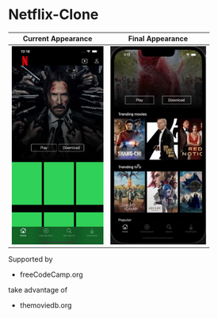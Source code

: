 # Netflix-Clone

Current Appearance         |  Final Appearance
:-------------------------:|:-------------------------:
<img src="current_appearance.png" height="400"> |  <img src="final_appearance.png"  height="400"> 

Supported by
* freeCodeCamp.org

take advantage of
* themoviedb.org
